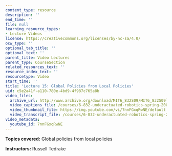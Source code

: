 ```yaml
---
content_type: resource
description: ''
end_time: ''
file: null
learning_resource_types:
- Lecture Videos
license: https://creativecommons.org/licenses/by-nc-sa/4.0/
ocw_type: ''
optional_tab_title: ''
optional_text: ''
parent_title: Video Lectures
parent_type: CourseSection
related_resources_text: ''
resource_index_text: ''
resourcetype: Video
start_time: ''
title: 'Lecture 15: Global Policies from Local Policies'
uid: c5e2a41f-a110-780e-4bd9-4f987c765a8b
video_files:
  archive_url: http://www.archive.org/download/MIT6_832S09/MIT6_832S09lec15_300k.mp4
  video_captions_file: /courses/6-832-underactuated-robotics-spring-2009/936bc837098251a7afff0902e4890c04_7nnFGxqRwNE.vtt
  video_thumbnail_file: https://img.youtube.com/vi/7nnFGxqRwNE/default.jpg
  video_transcript_file: /courses/6-832-underactuated-robotics-spring-2009/005b482183726d31b9fad52d38bbc024_7nnFGxqRwNE.pdf
video_metadata:
  youtube_id: 7nnFGxqRwNE
---
```


**Topics covered:** Global policies from local policies

**Instructors:** Russell Tedrake

